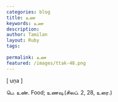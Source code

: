 ```yaml
---
categories: blog
title: உண
keywords: உண
description: 
author: Tamilan
layout: Ruby
tags: 
 
permalink: உண
featured: /images/ttak-48.png
---
```

  
[ uṇa ]  
  
பெ. உண். Food; உணவு.(சிலப். 2, 28, உரை.)